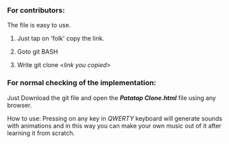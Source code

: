 ### For contributors:

The file is easy to use. 

1. Just tap on 'folk' copy the link.

2. Goto git BASH

3. Write git clone <*link you copied*>

### For normal checking of the implementation:
Just Download the git file and open the ***Patatap Clone.html*** file using any browser.

How to use:
Pressing on any key in *QWERTY* keyboard will generate sounds with animations and in this way you can make your own music out of it after learning it from scratch.
